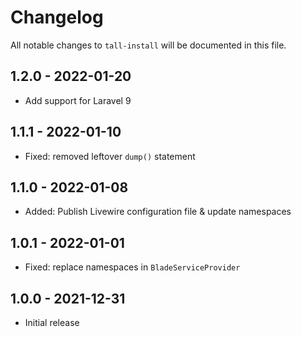 # Changelog

All notable changes to `tall-install` will be documented in this file.

## 1.2.0 - 2022-01-20

- Add support for Laravel 9

## 1.1.1 - 2022-01-10

- Fixed: removed leftover `dump()` statement

## 1.1.0 - 2022-01-08

- Added: Publish Livewire configuration file & update namespaces

## 1.0.1 - 2022-01-01

- Fixed: replace namespaces in `BladeServiceProvider`

## 1.0.0 - 2021-12-31

- Initial release
